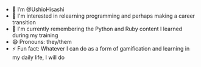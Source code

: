 - 👋 I’m @UshioHisashi
- 👀 I'm interested in relearning programming and perhaps making a career transition
- 🌱 I'm currently remembering the Python and Ruby content I learned during my training
- 😄 Pronouns: they/them
- ⚡ Fun fact: Whatever I can do as a form of gamification and learning in my daily life, I will do

<!---
UshioHisashi/UshioHisashi is a ✨ special ✨ repository because its `README.md` (this file) appears on your GitHub profile.
You can click the Preview link to take a look at your changes.
--->
